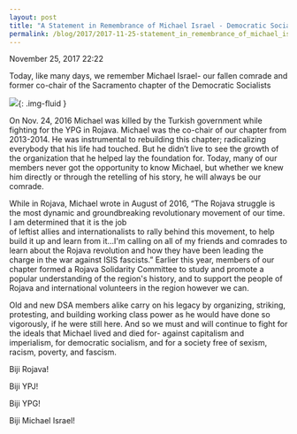 ```yaml
---
layout: post
title: "A Statement in Remembrance of Michael Israel - Democratic Socialists of America, Sacramento"
permalink: /blog/2017/2017-11-25-statement_in_remembrance_of_michael_israel/
---
```

November 25, 2017 22:22

Today, like many days, we remember Michael Israel- our fallen comrade and former co-chair of the Sacramento chapter of the Democratic Socialists

![](michael_israel.jpg){: .img-fluid }

On Nov. 24, 2016 Michael was killed by the Turkish government while fighting for the YPG in Rojava. Michael was the co-chair of our chapter from 2013-2014. He was instrumental to rebuilding this chapter; radicalizing everybody that his life had touched. But he didn’t live to see the growth of the organization that he helped lay the foundation for. Today, many of our members never got the opportunity to know Michael, but whether we knew him directly or through the retelling of his story, he will always be our comrade.

While in Rojava, Michael wrote in August of 2016, “The Rojava struggle is the most dynamic and groundbreaking revolutionary movement of our time. I am determined that it is the job  
of leftist allies and internationalists to rally behind this movement, to help build it up and learn from it…I'm calling on all of my friends and comrades to learn about the Rojava revolution and how they have been leading the charge in the war against ISIS fascists.” Earlier this year, members of our chapter formed a Rojava Solidarity Committee to study and promote a popular understanding of the region's history, and to support the people of Rojava and international volunteers in the region however we can.

Old and new DSA members alike carry on his legacy by organizing, striking, protesting, and building working class power as he would have done so vigorously, if he were still here. And so we must and will continue to fight for the ideals that Michael lived and died for- against capitalism and imperialism, for democratic socialism, and for a society free of sexism, racism, poverty, and fascism.

Biji Rojava!

Biji YPJ!

Biji YPG!

Biji Michael Israel!
